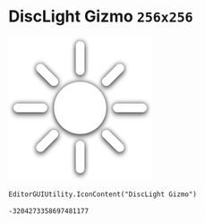 # DiscLight Gizmo `256x256`
<img src="/img/DiscLight%20Gizmo.png" width=256 height=256>

``` CSharp
EditorGUIUtility.IconContent("DiscLight Gizmo")
```
```
-3204273358697481177
```
